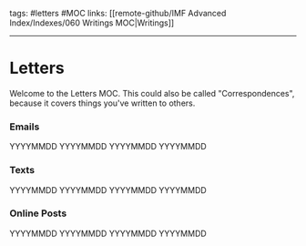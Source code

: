 tags: #letters #MOC
links: [[remote-github/IMF Advanced Index/Indexes/060 Writings MOC|Writings]] 

---
# Letters
Welcome to the Letters MOC. This could also be called "Correspondences", because it covers things you've written to others. 

### Emails
YYYYMMDD
YYYYMMDD
YYYYMMDD
YYYYMMDD

### Texts
YYYYMMDD
YYYYMMDD
YYYYMMDD
YYYYMMDD

### Online Posts
YYYYMMDD
YYYYMMDD
YYYYMMDD
YYYYMMDD
